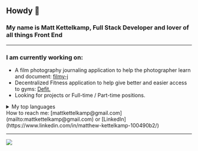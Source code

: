 ## Howdy 👋

### My name is Matt Kettelkamp, Full Stack Developer and lover of all things Front End  
<hr>

  
  ### I am currently working on: <br>
      
   - A film photography journaling application to help the photographer learn and document: [filmy-j](https://github.com/mkettel/filmy)
   - Decentralized Fitness application to help give better and easier access to gyms: [Defit.](https://github.com/SkiltonJ/DeFit)
   - Looking for projects or Full-time / Part-time positions. 
      
  <details>
  <summary>My top languages</summary>

  | Rank | Languages |
  |-----:|-----------|
  |     1| Ruby      |
  |     2| Javascript|
  |     3| React     |

  </details>
 How to reach me: [mattkettelkamp@gmail.com](mailto:mattkettelkamp@gmail.com) or [LinkedIn](https://www.linkedin.com/in/matthew-kettelkamp-100490b2/)
 <hr>
 
  
  <div align="start">
    <a href="https://github.com/mkettel/github-readme-stats">
      <img align="center" src="https://github-readme-stats.vercel.app/api?username=mkettel&show_icons=true&theme=transparent" />
    </a>
  <div>

